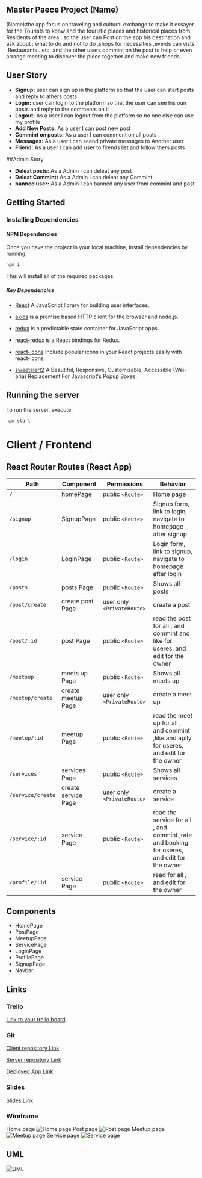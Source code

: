 ## Master Paece Project (Name)

(Name):the app focus on traveling and cultural exchange to make it essayer for the Tourists
to konw and the touristic places and historical places from Residents of the area ,
so the user can Post on the app his destination and ask about : what to do and not to do ,shops for necessities ,events can vists ,Restaurants...etc.
and the other users commint on the post to help or even arrange meeting to discover the plece together and make new friends .



## User Story 

- **Signup:**  user can sign up in the platform so that the user can start posts and reply to athers posts  
- **Login:**  user can login to the platform so that the user can see his oun posts and reply to the comments on  it 
- **Logout:** As a user I can logout from the platform so no one else can use my profile 
- **Add New Posts:** As a user I can post new post
- **Commint on posts:** As a user I can comment on all posts
- **Messages:** As a user I can seand private  messages to Another user 
- **Friend:** As a user I can add user to firends list and follow thers posts

##Admin Story 
- **Deleat posts:** As a Admin I can deleat any post  
- **Deleat Commint:** As a Admin I can deleat any Commint 
- **banned  user:** As a Admin I can banned any user from commint and post 

## Getting Started

### Installing Dependencies


#### NPM Dependencies

Once you have the project in your local machine, install dependencies by running:

```bash
npm i
```

This will install all of the required packages.

##### Key Dependencies

- [React](https://reactjs.org/) A JavaScript library for building user interfaces.

- [axios](https://www.npmjs.com/package/axios) is a promise based HTTP client for the browser and node.js.

- [redux](https://www.npmjs.com/package/redux) is a predictable state container for JavaScript apps.

- [react-redux](https://www.npmjs.com/package/react-redux) is a React bindings for Redux.

- [react-icons](https://react-icons.github.io/react-icons/) Include popular icons in your React projects easily with react-icons.

- [sweetalert2](https://sweetalert2.github.io/) A Beautiful, Responsive, Customizable, Accessible (Wai-aria) Replacement For Javascript's Popup Boxes.


## Running the server

To run the server, execute:

```bash
npm start
```




# Client / Frontend

## React Router Routes (React App)

| Path             | Component            | Permissions                | Behavior                                                     |
| ---------------- | -------------------- | -------------------------- | ------------------------------------------------------------ |
| `/`              | homePage             | public `<Route>`           | Home page                                                    |
| `/signup`        | SignupPage           | public `<Route>`           | Signup form, link to login, navigate to homepage after signup|
| `/login`         | LoginPage            | public `<Route>`           | Login form, link to signup, navigate to homepage after login |
| `/posts`         | posts Page           | public `<Route>`           | Shows all posts                                              |
| `/post/create`   | create post Page     | user only `<PrivateRoute>` | create a post                                                |
| `/post/:id`      | post Page            | public `<Route>`           | read the post for all , and commint and like for useres, and edit for the owner      |
| `/meetsup`       | meets up Page        | public `<Route>`           | Shows all meets up                                           |
| `/meetup/create` | create meetup Page   | user only `<PrivateRoute>` | create a meet up                                             |
| `/meetup/:id`    | meetup Page          | public `<Route>`           | read the meet up for all , and commint ,like and aplly for useres, and edit for the owner      |
| `/services`      | services Page        | public `<Route>`           | Shows all services                                           |
| `/service/create`| create service Page  | user only `<PrivateRoute>` | create a service                                             |
| `/service/:id`   | service Page         | public `<Route>`           | read the service for all , and commint ,rate  and booking for useres, and edit for the owner      |
| `/profile/:id`   | service Page         | public `<Route>`           | read for all , and edit for the owner                        |

## Components
- HomePage
- PostPage
- MeetupPage
- ServicePage
- LoginPage
- ProfilePage
- SignupPage
- Navbar

## Links
### Trello
[Link to your trello board](https://trello.com/mpprojecthaitham) 
### Git


[Client repository Link](https://github.com/MP-Project-Haitham/server)

[Server repository Link](https://github.com/MP-Project-Haitham/client)

[Deployed App Link](https://github.com/MP-Project-Haitham)
### Slides


[Slides Link](https://github.com/MP-Project-Haitham)

### Wireframe

Home page
![Home page](./img/home.png)
Post page
![Post page](./img/post_page.png)
Meetup page
![Meetup page](./img/meet_up_page.png)
Service page 
![Service page](./img/serves_page.png)

## UML
![UML](./img/UML_f.png)
